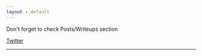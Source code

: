 ```yaml
---
layout : default
---
```


Don't forget to check Posts/Writeups section

[Twitter](https://twitter.com/r0hanSH)

---
